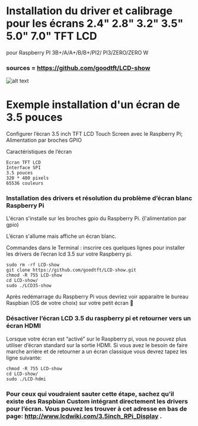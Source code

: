 # Installation du driver et calibrage pour les écrans 2.4" 2.8" 3.2" 3.5" 5.0" 7.0" TFT LCD 
pour Raspberry PI 3B+/A/A+/B/B+/PI2/ PI3/ZERO/ZERO W 

### sources = https://github.com/goodtft/LCD-show

![alt text](https://repository-images.githubusercontent.com/299724210/92c15280-02a3-11eb-8911-1f03693839a5)

# Exemple installation d'un écran de 3.5 pouces

Configurer l’écran 3.5 inch TFT LCD Touch Screen avec le Raspberry Pi; Alimentation par broches GPIO

Caractéristiques de l’écran

    Ecran TFT LCD
    Interface SPI
    3.5 pouces
    320 * 480 pixels
    65536 couleurs



### Installation des drivers et résolution du problème d’écran blanc Raspberry Pi

L'écran s'installe sur les broches gpio du Raspberry Pi. {l'alimentation par gpio)

L’écran s'allume mais affiche un écran blanc.

Commandes dans le Terminal : inscrire ces quelques lignes pour installer les drivers de l’ecran lcd 3.5 sur votre Raspberry pi.

    sudo rm -rf LCD-show
    git clone https://github.com/goodtft/LCD-show.git
    chmod -R 755 LCD-show
    cd LCD-show/
    sudo ./LCD35-show

Après redémarrage du Raspberry Pi vous devriez voir apparaitre le bureau Raspbian (OS de votre choix) sur votre petit écran 🙂

### Désactiver l’écran LCD 3.5 du raspberry pi et retourner vers un écran HDMI

Lorsque votre écran est “activé” sur le Raspberry pi, vous ne pouvez plus utiliser d’écran standard sur la sortie HDMI. Si vous avez le besoin de faire marche arrière et de retourner a un écran classique vous devrez tapez les ligne suivante:

    chmod -R 755 LCD-show
    cd LCD-show/
    sudo ./LCD-hdmi

### Pour ceux qui voudraient sauter cette étape, sachez qu’il existe des Raspbian Custom intégrant directement les drivers pour l’écran. Vous pouvez les trouver à cet adresse en bas de page: http://www.lcdwiki.com/3.5inch_RPi_Display .
